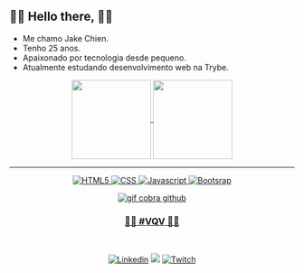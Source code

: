 
<h2> 🚀🚀 Hello there, 🚀🚀 </h2>

<ul>
  <li>Me chamo Jake Chien.</li>
  <li>Tenho 25 anos.</li>
  <li>Apaixonado por tecnologia desde pequeno.</li>
  <li>Atualmente estudando desenvolvimento web na Trybe.</li>
</ul>
  
  <div align="center">
  <a href="https://github.com/jaketheman96">
  <img height="140em"   align="center" src="https://github-readme-stats.vercel.app/api?username=jaketheman96&show_icons=true&theme=react&include_all_commits=true&count_private=true"/>
  <img height="140em"  align="center" src="https://github-readme-stats.vercel.app/api/top-langs/?username=jaketheman96&layout=compact&langs_count=7&theme=react" />
   
<hr>
  
![HTML5](https://img.shields.io/badge/HTML5-E34F26?style=for-the-badge&logo=html5&logoColor=white)
![CSS](https://img.shields.io/badge/CSS-239120?&style=for-the-badge&logo=css3&logoColor=white)
![Javascript](https://img.shields.io/badge/JavaScript-323330?style=for-the-badge&logo=javascript&logoColor=F7DF1E)
![Bootsrap](https://img.shields.io/badge/Bootstrap-563D7C?style=for-the-badge&logo=bootstrap&logoColor=white)
  
<img alt="gif cobra github" src="https://github.com/jaketheman96/jaketheman96/blob/output/github-contribution-grid-snake.svg" margin-left="0">

### 🚀🚀 #VQV 🚀🚀
<br>
  
[![Linkedin](https://img.shields.io/badge/LinkedIn-0077B5?style=for-the-badge&logo=linkedin&logoColor=white)](https://www.linkedin.com/in/jake-chien-70aa0a1b2/)
[![](https://img.shields.io/badge/Instagram-E4405F?style=for-the-badge&logo=instagram&logoColor=white)](https://www.instagram.com/jakechien/)
[![Twitch](https://img.shields.io/badge/Twitch-9146FF?style=for-the-badge&logo=twitch&logoColor=white)](https://www.twitch.tv/jakechienn)
</div>
